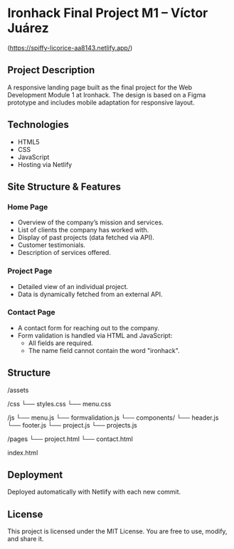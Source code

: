 # Ironhack Final Project M1 – Víctor Juárez

(https://spiffy-licorice-aa8143.netlify.app/)

## Project Description

A responsive landing page built as the final project for the Web Development Module 1 at Ironhack. The design is based on a Figma prototype and includes mobile adaptation for responsive layout.

## Technologies

- HTML5
- CSS
- JavaScript
- Hosting via Netlify

## Site Structure & Features

### Home Page

- Overview of the company’s mission and services.
- List of clients the company has worked with.
- Display of past projects (data fetched via API).
- Customer testimonials.
- Description of services offered.

### Project Page

- Detailed view of an individual project.
- Data is dynamically fetched from an external API.

### Contact Page

- A contact form for reaching out to the company.
- Form validation is handled via HTML and JavaScript:
  - All fields are required.
  - The name field cannot contain the word "ironhack".

## Structure

/assets

/css
└── styles.css
└── menu.css

/js
└── menu.js
└── formvalidation.js
└── components/
    └── header.js
    └── footer.js
    └── project.js
    └── projects.js

/pages
└── project.html
└── contact.html

index.html

## Deployment

Deployed automatically with Netlify with each new commit.

## License

This project is licensed under the MIT License. You are free to use, modify, and share it.
